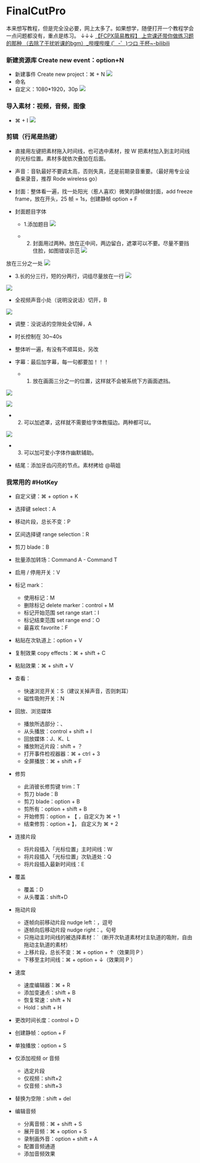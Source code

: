# FinalCutPro 

本来想写教程，但是完全没必要，网上太多了。如果想学，随便打开一个教程学会一点问题都没有，重点是练习。
↓↓↓
[【FCPX简易教程】 上完课还带你做练习题的那种 （去除了干扰听课的bgm）_哔哩哔哩 (゜-゜)つロ 干杯~-bilibili](https://www.bilibili.com/video/av13322032?from=search&seid=13748969167424375892)


### 新建资源库 Create new event：option+N
* 新建事件 Create new project：⌘ + N 
![](https://tva1.sinaimg.cn/large/006tNbRwly1g9fucglnhuj31c00u0qv7.jpg?imageView2/2/w/400)
* 命名
* 自定义：1080*1920，30p
![](https://tva1.sinaimg.cn/large/006tNbRwly1g9fugsqzglj31oe0u0npe.jpg?imageView2/2/w/400)


### 导入素材：视频，音频，图像
* ⌘ + I
![](https://tva1.sinaimg.cn/large/006tNbRwly1g9fulnftkbj31340u0x6p.jpg?imageView2/2/w/400)

  
### 剪辑（行尾是热键）
* 直接用左键把素材拖入时间线，也可选中素材，按 W 把素材加入到主时间线的光标位置。素材多就依次叠加在后面。

* 声音：音轨最好不要调太高，否则失真，还是前期录音重要。（最好用专业设备来录音，推荐 Rode wireless go）

* 封面：整体看一遍，找一处阳光（惹人喜欢）微笑的静帧做封面，add freeze frame，放在开头，25 帧 = 1s，创建静帧 option + F

* 封面题目字体
  * 1.添加题目
![](https://tva1.sinaimg.cn/large/006tNbRwly1g9fvdir22pj31di0u0npe.jpg?imageView2/2/w/50)

  *  2. 封面用过两种。放在正中间，两边留白，遮罩可以不要。尽量不要挡住脸，如图错误示范
![](https://tva1.sinaimg.cn/large/006tNbRwly1g9fvsqjau4j30es0qeqfp.jpg?imageView2/2/w/100)

放在三分之一处
![](https://tva1.sinaimg.cn/large/006tNbRwly1g9fweedhy2j30sm1eknpd.jpg?imageView2/2/w/50)

  * 3.长的分三行，短的分两行，词组尽量放在一行
![](https://tva1.sinaimg.cn/large/006tNbRwly1g9fvnsafdqj30ku112q46.jpg?imageView2/2/w/50)

![](https://tva1.sinaimg.cn/large/006tNbRwly1g9fvorcqalj30ku112t9o.jpg?imageView2/2/w/100)

* 全视频声音小处（说明没说话）切开，B

![](https://tva1.sinaimg.cn/large/006tNbRwly1g9fuqrk9bjj30u013b4qp.jpg?imageView2/2/w/100)

* 调整：没说话的空隙处全切掉，A 

* 时长控制在 30~40s

* 整体听一遍，有没有不顺耳处，另改

* 字幕：最后加字幕，每一句都要加！！！
  * 1. 放在画面三分之一的位置，这样就不会被系统下方画面遮挡。

![](https://tva1.sinaimg.cn/large/006tNbRwly1g9fw9w5l6hj30sk1ewqv5.jpg?imageView2/2/w/100)

![](https://tva1.sinaimg.cn/large/006tNbRwly1g9fw4w8999j30n01br4qp.jpg?imageView2/2/w/100)

  * 2. 可以加遮罩，这样就不需要给字体教描边。两种都可以。

![](https://tva1.sinaimg.cn/large/006tNbRwly1g9fwc78qq1j30sk1ewnpd.jpg?imageView2/2/w/100)

  * 3. 可以加可爱小字体作幽默辅助。

* 结尾：添加牙齿闪亮的节点。素材拷给 @萌姐


### 我常用的 #HotKey 
* 自定义键：⌘ + option + K

* 选择键 select：A

* 移动片段，总长不变：P

* 区间选择键 range selection：R

* 剪刀 blade：B

* 批量添加转场：Command A - Command T

* 启用 / 停⽤开关：V

* 标记 mark：
  * 使⽤标记：M
  * 删除标记 delete marker：control + M
  * 标记开始范围 set range start：I
  * 标记结束范围 set range end：O
  * 最喜欢 favorite：F

* 粘贴在次轨道上：option + V

* 复制效果 copy effects：⌘ + shift + C

* 粘贴效果：⌘ + shift + V

* 查看：
  * 快速浏览开关：S（建议关掉声音，否则刺耳）
  * 磁性吸附开关：N
  
* 回放、浏览媒体
  * 播放所选部分：、
  * 从头播放：control + shift + I 
  * 回放媒体：J、K、L
  * 播放附近片段：shift + ？
  * 打开事件检视器器：⌘ + ctrl + 3
  * 全屏播放：⌘ + shift + F 
  
* 修剪
  * 此消彼长修剪键 trim：T
  * 剪刀 blade：B
  * 剪刀 blade：option + B
  * 剪所有：option + shift + B
  * 开始修剪：option + 【 ，自定义为 ⌘ + 1
  * 结束修剪：option + 】， 自定义为 ⌘ + 2
  
* 连接片段
  * 将⽚段插入「光标位置」主时间线：W 
  * 将片段插入「光标位置」次轨道处：Q 
  * 将⽚段插入最新时间线：E 
  
* 覆盖
  * 覆盖：D
  * 从头覆盖：shift+D 
  
* 拖动片段
  * 逐帧向前移动片段 nudge left：，逗号
  * 逐帧向后移动片段 nudge right：。句号
  * 只拖动主时间线的被选择素材：`（断开次轨道素材对主轨道的吸附，自由拖动主轨道的素材）
  * 上移片段，总长不变：⌘ + option + ↑（效果同 P ）
  * 下移至主时间线：⌘ + option + ↓（效果同 P ）
  
* 速度
  * 速度编辑器：⌘ + R
  * 添加变速点：shift + B
  * 恢复常速：shift + N
  * Hold：shift + H
  
* 更改时间长度：control + D

* 创建静帧：option + F

* 单独播放：option + S 

* 仅添加视频 or 音频
  * 选定片段 
  * 仅视频：shift+2 
  * 仅⾳频：shift+3
  
* 替换为空隙：shift + del 

* 编辑⾳频
  * 分离音频：⌘ + shift + S
  * 展开音频：⌘ + option + S
  * 录制画外⾳：option + shift + A
  * 配置音频通道 
  * 添加音频效果



